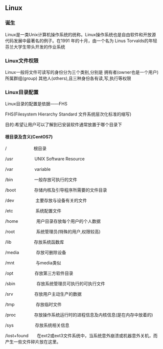## Linux

### 诞生
Linux是一类Unix计算机操作系统的统称。Linux操作系统也是自由软件和开放源代码发展中最著名的例子。在1991 年的十月，由一个名为 Linus Torvalds的年轻芬兰大学生带头开发的作业系统

### Linux文件权限

Linux一般将文件可读写的身份分为三个类别,分别是 拥有者(owner也是一个用户) 所属群组(group) 其他人(others),且三种身份各有读,写,执行等权限

### Linux目录配置

Linux目录的配置是依据——FHS

FHS(Filesystem Hierarchy Standard 文件系统层次化标准的缩写)

目的:希望让用户可以了解到已安装软件通常放置于哪个目录下



#### 根目录及含义(CentOS7)


/　　　　　　 根目录

/usr　　　　　UNIX Software Resource

/var　　　　　variable

/bin　　　　　一般存放可执行的文件

/boot　　　　 存储内核及引导程序所需要的文件目录

/dev　　　　　主要存放与设备有关的文件

/etc　　　　　 系统配置文件

/home　　　　 用户目录存放每个用户的个人数据

/root　　　　　系统管理员(特殊的用户,权限较高)

/lib　　　　　 存放系统函数库

/media　　　　存放可删除设备

/mnt　　　　　与media类似

/opt　　　　　存放第三方软件目录

/sbin　　　　　存放系统管理员可执行的可执行文件

/srv　　　　　存放用户主动生产的数据

/tmp　　　　　存放临时文件

/proc　　　　 存放操作系统运行时的进程信息及内核信息(是在内存中放着的)

/sys　　　　　存放系统相关信息

/lost+found　　在ext2或ext3文件系统中，当系统意外崩溃或机器意外关机，而产生一些文件碎片放在这里。   



